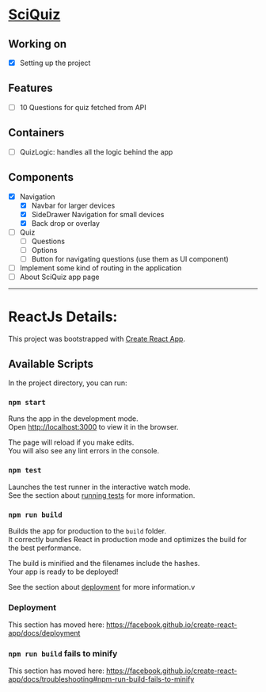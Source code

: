 # [SciQuiz]()

## Working on

- [x] Setting up the project

## Features

- [ ] 10 Questions for quiz fetched from API

## Containers

- [ ] QuizLogic: handles all the logic behind the app

## Components

- [x] Navigation
  - [x] Navbar for larger devices
  - [x] SideDrawer Navigation for small devices
  - [x] Back drop or overlay
- [ ] Quiz
  - [ ] Questions
  - [ ] Options
  - [ ] Button for navigating questions (use them as UI component)
- [ ] Implement some kind of routing in the application
- [ ] About SciQuiz app page

---

# ReactJs Details:

This project was bootstrapped with [Create React App](https://github.com/facebook/create-react-app).

## Available Scripts

In the project directory, you can run:

### `npm start`

Runs the app in the development mode.<br />
Open [http://localhost:3000](http://localhost:3000) to view it in the browser.

The page will reload if you make edits.<br />
You will also see any lint errors in the console.

### `npm test`

Launches the test runner in the interactive watch mode.<br />
See the section about [running tests](https://facebook.github.io/create-react-app/docs/running-tests) for more information.

### `npm run build`

Builds the app for production to the `build` folder.<br />
It correctly bundles React in production mode and optimizes the build for the best performance.

The build is minified and the filenames include the hashes.<br />
Your app is ready to be deployed!

See the section about [deployment](https://facebook.github.io/create-react-app/docs/deployment) for more information.v

### Deployment

This section has moved here: https://facebook.github.io/create-react-app/docs/deployment

### `npm run build` fails to minify

This section has moved here: https://facebook.github.io/create-react-app/docs/troubleshooting#npm-run-build-fails-to-minify
